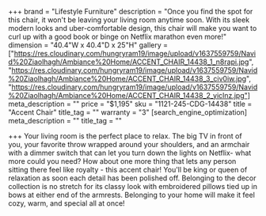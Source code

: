 +++
brand = "Lifestyle Furniture"
description = "Once you find the spot for this chair, it won't be leaving your living room anytime soon. With its sleek modern looks and uber-comfortable design, this chair will make you want to curl up with a good book or binge on Netflix marathon even more!"
dimension = "40.4\"W x 40.4\"D x 25\"H"
gallery = ["https://res.cloudinary.com/hungryram19/image/upload/v1637559759/Navid%20Ziaolhagh/Ambiance%20Home/ACCENT_CHAIR_14438_1_n8rapi.jpg", "https://res.cloudinary.com/hungryram19/image/upload/v1637559759/Navid%20Ziaolhagh/Ambiance%20Home/ACCENT_CHAIR_14438_3_civ0iw.jpg", "https://res.cloudinary.com/hungryram19/image/upload/v1637559759/Navid%20Ziaolhagh/Ambiance%20Home/ACCENT_CHAIR_14438_2_yiclnz.jpg"]
meta_description = ""
price = "$1,195"
sku = "1121-245-CDG-14438"
title = "Accent Chair"
title_tag = ""
warranty = "3"
[search_engine_optimization]
meta_description = ""
title_tag = ""

+++
Your living room is the perfect place to relax. The big TV in front of you, your favorite throw wrapped around your shoulders, and an armchair with a dimmer switch that can let you turn down the lights on Netflix- what more could you need? How about one more thing that lets any person sitting there feel like royalty - this accent chair! You'll be king or queen of relaxation as soon each detail has been polished off. Belonging to the decor collection is no stretch for its classy look with embroidered pillows tied up in bows at either end of the armrests. Belonging to your home will make it feel cozy, warm, and special all at once!